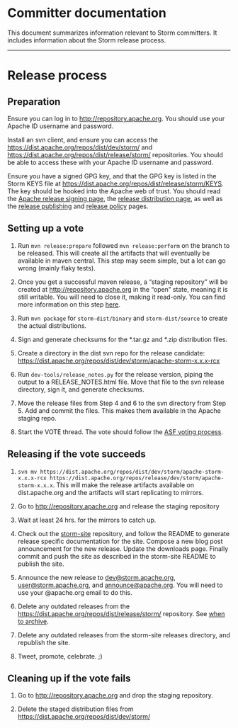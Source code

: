 # Committer documentation

This document summarizes information relevant to Storm committers.  It includes information about
the Storm release process.

---

# Release process

## Preparation

Ensure you can log in to http://repository.apache.org. You should use your Apache ID username and password.

Install an svn client, and ensure you can access the https://dist.apache.org/repos/dist/dev/storm/ and https://dist.apache.org/repos/dist/release/storm/ repositories. You should be able to access these with your Apache ID username and password.

Ensure you have a signed GPG key, and that the GPG key is listed in the Storm KEYS file at https://dist.apache.org/repos/dist/release/storm/KEYS. The key should be hooked into the Apache web of trust. You should read the [Apache release signing page](http://www.apache.org/dev/release-signing.html), the [release distribution page](http://www.apache.org/dev/release-distribution.html#sigs-and-sums), as well as the [release publishing](http://www.apache.org/dev/release-publishing) and [release policy](http://www.apache.org/legal/release-policy.html) pages.

## Setting up a vote

1. Run `mvn release:prepare` followed `mvn release:perform` on the branch to be released. This will create all the artifacts that will eventually be available in maven central. This step may seem simple, but a lot can go wrong (mainly flaky tests).

2. Once you get a successful maven release, a “staging repository” will be created at http://repository.apache.org in the “open” state, meaning it is still writable. You will need to close it, making it read-only. You can find more information on this step [here](www.apache.org/dev/publishing-maven-artifacts.html).

3. Run `mvn package` for `storm-dist/binary` and `storm-dist/source` to create the actual distributions.

4. Sign and generate checksums for the *.tar.gz and *.zip distribution files. 

5. Create a directory in the dist svn repo for the release candidate: https://dist.apache.org/repos/dist/dev/storm/apache-storm-x.x.x-rcx

6. Run `dev-tools/release_notes.py` for the release version, piping the output to a RELEASE_NOTES.html file. Move that file to the svn release directory, sign it, and generate checksums.

7. Move the release files from Step 4 and 6 to the svn directory from Step 5. Add and commit the files. This makes them available in the Apache staging repo.

8. Start the VOTE thread. The vote should follow the [ASF voting process](https://www.apache.org/foundation/voting.html).

## Releasing if the vote succeeds

1. `svn mv https://dist.apache.org/repos/dist/dev/storm/apache-storm-x.x.x-rcx https://dist.apache.org/repos/release/dev/storm/apache-storm-x.x.x`. This will make the release artifacts available on dist.apache.org and the artifacts will start replicating to mirrors.

2. Go to http://repository.apache.org and release the staging repository

3. Wait at least 24 hrs. for the mirrors to catch up.

4. Check out the [storm-site](https://github.com/apache/storm-site) repository, and follow the README to generate release specific documentation for the site. Compose a new blog post announcement for the new release. Update the downloads page. Finally commit and push the site as described in the storm-site README to publish the site.

5. Announce the new release to dev@storm.apache.org, user@storm.apache.org, and announce@apache.org. You will need to use your @apache.org email to do this.

6. Delete any outdated releases from the https://dist.apache.org/repos/dist/release/storm/ repository. See [when to archive](http://www.apache.org/legal/release-policy.html#when-to-archive). 

7. Delete any outdated releases from the storm-site releases directory, and republish the site.

8. Tweet, promote, celebrate. ;)

## Cleaning up if the vote fails

1. Go to http://repository.apache.org and drop the staging repository.

2. Delete the staged distribution files from https://dist.apache.org/repos/dist/dev/storm/
